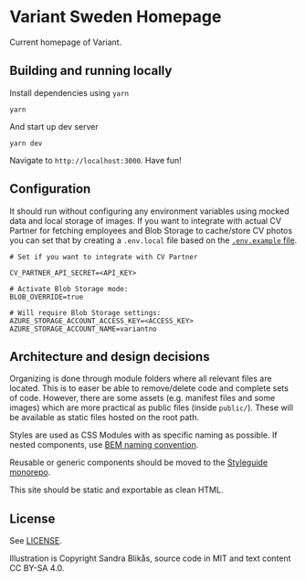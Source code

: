 # Variant Sweden Homepage

Current homepage of Variant.

## Building and running locally

Install dependencies using `yarn`

```
yarn
```

And start up dev server

```
yarn dev
```

Navigate to `http://localhost:3000`. Have fun!

## Configuration

It should run without configuring any environment variables using mocked data and local storage of images. If you want to integrate with actual CV Partner for fetching employees and Blob Storage to cache/store CV photos you can set that by creating a `.env.local` file based on the [`.env.example` file](./env.example).

```
# Set if you want to integrate with CV Partner

CV_PARTNER_API_SECRET=<API_KEY>

# Activate Blob Storage mode:
BLOB_OVERRIDE=true

# Will require Blob Storage settings:
AZURE_STORAGE_ACCOUNT_ACCESS_KEY=<ACCESS_KEY>
AZURE_STORAGE_ACCOUNT_NAME=variantno
```

## Architecture and design decisions

Organizing is done through module folders where all relevant files are located. This is to easer be able to remove/delete code and complete sets of code. However, there are some assets (e.g. manifest files and some images) which are more practical as public files (inside `public/`). These will be available as static files hosted on the root path.

Styles are used as CSS Modules with as specific naming as possible. If nested components, use [BEM naming convention](http://getbem.com/naming/).

Reusable or generic components should be moved to the [Styleguide monorepo](https://github.com/varianter/styleguide).

This site should be static and exportable as clean HTML.

## License

See [LICENSE](./LICENSE).

Illustration is Copyright Sandra Blikås, source code in MIT and text content CC BY-SA 4.0.
